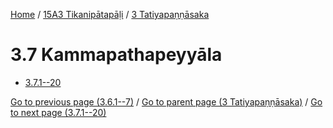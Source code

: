 
[Home](/) / [15A3 Tikanipātapāḷi](...md) / [3 Tatiyapaṇṇāsaka](../15A3/3.md)

# 3.7 Kammapathapeyyāla

* [3.7.1--20](3.7/3.7.1--20.md)

[Go to previous page (3.6.1--7)](3.6/3.6.1--7.md) / [Go to parent page (3 Tatiyapaṇṇāsaka)](../15A3/3.md) / [Go to next page (3.7.1--20)](3.7/3.7.1--20.md)


